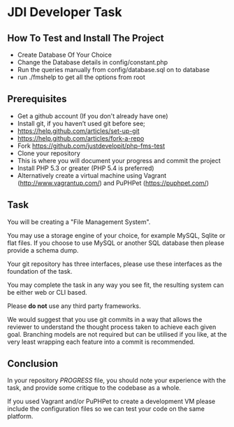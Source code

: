 JDI Developer Task
==================

How To Test and Install The Project
--------------------------
- Create Database Of Your Choice
- Change the Database details in  config/constant.php
- Run the queries manually from config/database.sql on to database
- run ./fmshelp to get all the options from root

Prerequisites
-------------

- Get a github account (If you don't already have one)
- Install git, if you haven’t used git before see;
 - <https://help.github.com/articles/set-up-git>
 - <https://help.github.com/articles/fork-a-repo>
- Fork <https://github.com/justdevelopit/php-fms-test>
- Clone your repository
 - This is where you will document your progress and commit the project
- Install PHP 5.3 or greater (PHP 5.4 is preferred)
 - Alternatively create a virtual machine using Vagrant (<http://www.vagrantup.com/>) and PuPHPet (<https://puphpet.com/>)

Task
----

You will be creating a "File Management System".

You may use a storage engine of your choice, for example MySQL, Sqlite or flat files. If you choose to use MySQL or another SQL database then please provide a schema dump.

Your git repository has three interfaces, please use these interfaces as the foundation of the task.

You may complete the task in any way you see fit, the resulting system can be either web or CLI based.

Please **do not** use any third party frameworks.

We would suggest that you use git commits in a way that allows the reviewer to understand the thought process taken to achieve each given goal. Branching models are not required but can be utilised if you like, at the very least wrapping each feature into a commit is recommended.

Conclusion
----------

In your repository *PROGRESS* file, you should note your experience with the task, and provide some critique to the codebase as a whole.

If you used Vagrant and/or PuPHPet to create a development VM please include the configuration files so we can test your code on the same platform.


